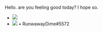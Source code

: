 Hello. are you feeling good today? I hope so.
- ![](https://img.shields.io/badge/Node.js-43853D?style=for-the-badge&logo=node-dot-js&logoColor=white)
- ![](https://img.shields.io/badge/Discord-7289DA?style=for-the-badge&logo=discord&logoColor=white)
  • RunwawayDime#5572
